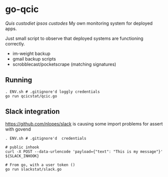 # go-qcic

*Quis custodiet ipsos custodes*
My own monitoring system for deployed apps.

Just small script to observe that deployed systems are functioning correctly.

- im-weight backup
- gmail backup scripts
- scrobblecast/pocketscrape (matching signatures)

## Running

```
. ENV.sh # .gitignore'd loggly credentials
go run qcicstat/qcic.go
```

## Slack integration

https://github.com/nlopes/slack is causing some import problems for assert with govend

```
. ENV.sh # .gitignore'd  credentials    

# public inhook
curl -X POST --data-urlencode 'payload={"text": "This is my message"}' ${SLACK_INHOOK}        

# From go, with a user token ()
go run slackstat/slack.go 
```
